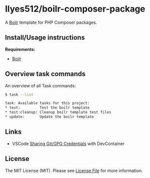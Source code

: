# Ilyes512/boilr-composer-package

A [Boilr](https://github.com/Ilyes512/boilr) template for PHP Composer packages.

## Install/Usage instructions

**Requirements:**
- [Boilr](https://github.com/Ilyes512/boilr#installation)

## Overview task commands

An overview of all Task commands:

```bash
$ task --list

task: Available tasks for this project:
* test:         Test the boilr template
* test:cleanup: Cleanup boilr template test files
* update:       Update the boilr template
```

## Links

- VSCode [Sharing Git/GPG Credentials](https://code.visualstudio.com/remote/advancedcontainers/sharing-git-credentials) with DevContainer

## License

The MIT License (MIT). Please see [License File](LICENSE) for more information.
